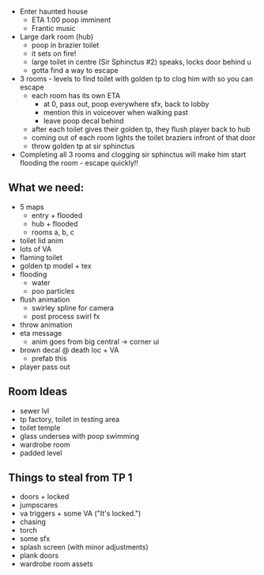 - Enter haunted house
	- ETA 1:00 poop imminent
	- Frantic music
- Large dark room (hub)
	- poop in brazier toilet
	- it sets on fire!
	- large toilet in centre (Sir Sphinctus #2) speaks, locks door behind u
	- gotta find a way to escape
- 3 rooms - levels to find toilet with golden tp to clog him with so you can escape
	- each room has its own ETA
		- at 0, pass out, poop everywhere sfx, back to lobby
		- mention this in voiceover when walking past
		- leave poop decal behind
	- after each toilet gives their golden tp, they flush player back to hub
	- coming out of each room lights the toilet braziers infront of that door
	- throw golden tp at sir sphinctus
- Completing all 3 rooms and clogging sir sphinctus will make him start flooding the room - escape quickly!!

## What we need:
- 5 maps
	- entry + flooded
	- hub + flooded
	- rooms a, b, c
- toilet lid anim
- lots of VA
- flaming toilet
- golden tp model + tex
- flooding
	- water
	- poo particles
- flush animation
	- swirley spline for camera
	- post process swirl fx
- throw animation
- eta message
	- anim goes from big central -> corner ui
- brown decal @ death loc + VA
	- prefab this 
- player pass out

## Room Ideas
- sewer lvl
- tp factory, toilet in testing area
- toilet temple
- glass undersea with poop swimming
- wardrobe room
- padded level

## Things to steal from TP 1
- doors + locked
- jumpscares
- va triggers + some VA ("It's locked.")
- chasing
- torch
- some sfx
- splash screen (with minor adjustments)
- plank doors
- wardrobe room assets